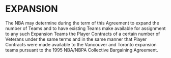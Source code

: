 # EXPANSION

The NBA may determine during the term of this Agreement to expand the number of Teams and to have existing Teams make available for assignment to any such Expansion Teams the Player Contracts of a certain number of Veterans under the same terms and in the same manner that Player Contracts were made available to the Vancouver and Toronto expansion teams pursuant to the 1995 NBA/NBPA Collective Bargaining Agreement.
